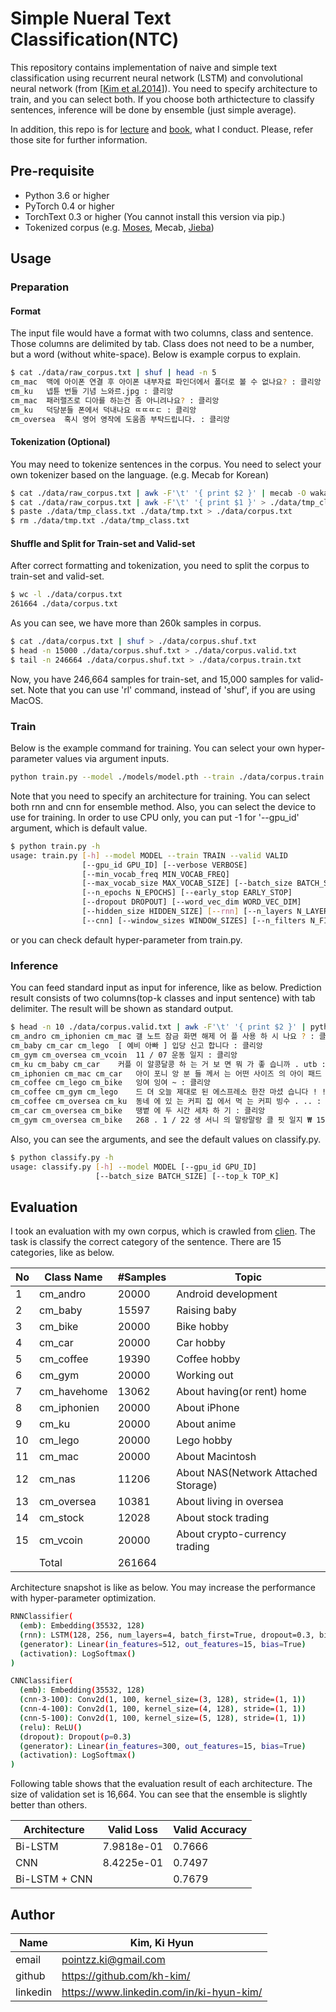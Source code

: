 # Simple Nueral Text Classification(NTC)

This repository contains implementation of naive and simple text classification using recurrent neural network (LSTM) and convolutional neural network (from [[Kim et al.2014](http://arxiv.org/abs/1408.5882)]). You need to specify architecture to train, and you can select both. If you choose both arthictecture to classify sentences, inference will be done by ensemble (just simple average).

In addition, this repo is for [lecture](https://www.fastcampus.co.kr/data_camp_nlpbasic/) and [book](https://kh-kim.gitbook.io/natural-language-processing-with-pytorch/), what I conduct. Please, refer those site for further information.

## Pre-requisite

- Python 3.6 or higher
- PyTorch 0.4 or higher
- TorchText 0.3 or higher (You cannot install this version via pip.)
- Tokenized corpus (e.g. [Moses](https://www.nltk.org/_modules/nltk/tokenize/moses.html), Mecab, [Jieba](https://github.com/fxsjy/jieba))

## Usage

### Preparation

#### Format

The input file would have a format with two columns, class and sentence. Those columns are delimited by tab. Class does not need to be a number, but a word (without white-space). Below is example corpus to explain.

```bash
$ cat ./data/raw_corpus.txt | shuf | head -n 5
cm_mac	맥에 아이폰 연결 후 아이폰 내부자료 파인더에서 폴더로 볼 수 없나요? : 클리앙
cm_ku	넵튠 번들 기념 느와르.jpg : 클리앙
cm_mac	패러랠즈로 디아를 하는건 좀 아니려나요? : 클리앙
cm_ku	덕당분들 폰에서 덕내나요 ㄸㄸㄸㄷ : 클리앙
cm_oversea	혹시 영어 영작에 도움좀 부탁드립니다. : 클리앙
```

#### Tokenization (Optional)

You may need to tokenize sentences in the corpus. You need to select your own tokenizer based on the language. (e.g. Mecab for Korean)

```bash
$ cat ./data/raw_corpus.txt | awk -F'\t' '{ print $2 }' | mecab -O wakati > ./data/tmp.txt
$ cat ./data/raw_corpus.txt | awk -F'\t' '{ print $1 }' > ./data/tmp_class.txt
$ paste ./data/tmp_class.txt ./data/tmp.txt > ./data/corpus.txt
$ rm ./data/tmp.txt ./data/tmp_class.txt
```

#### Shuffle and Split for Train-set and Valid-set

After correct formatting and tokenization, you need to split the corpus to train-set and valid-set.

```bash
$ wc -l ./data/corpus.txt
261664 ./data/corpus.txt
```

As you can see, we have more than 260k samples in corpus.

```bash
$ cat ./data/corpus.txt | shuf > ./data/corpus.shuf.txt
$ head -n 15000 ./data/corpus.shuf.txt > ./data/corpus.valid.txt
$ tail -n 246664 ./data/corpus.shuf.txt > ./data/corpus.train.txt
```

Now, you have 246,664 samples for train-set, and 15,000 samples for valid-set. Note that you can use 'rl' command, instead of 'shuf', if you are using MacOS.

### Train

Below is the example command for training. You can select your own hyper-parameter values via argument inputs.

```bash
python train.py --model ./models/model.pth --train ./data/corpus.train.txt --valid ./data/corpus.valid.txt --rnn --cnn --gpu_id 0
```

Note that you need to specify an architecture for training. You can select both rnn and cnn for ensemble method. Also, you can select the device to use for training. In order to use CPU only, you can put -1 for '--gpu_id' argument, which is default value.

```bash
$ python train.py -h
usage: train.py [-h] --model MODEL --train TRAIN --valid VALID
                [--gpu_id GPU_ID] [--verbose VERBOSE]
                [--min_vocab_freq MIN_VOCAB_FREQ]
                [--max_vocab_size MAX_VOCAB_SIZE] [--batch_size BATCH_SIZE]
                [--n_epochs N_EPOCHS] [--early_stop EARLY_STOP]
                [--dropout DROPOUT] [--word_vec_dim WORD_VEC_DIM]
                [--hidden_size HIDDEN_SIZE] [--rnn] [--n_layers N_LAYERS]
                [--cnn] [--window_sizes WINDOW_SIZES] [--n_filters N_FILTERS]
```

or you can check default hyper-parameter from train.py.

### Inference

You can feed standard input as input for inference, like as below. Prediction result consists of two columns(top-k classes and input sentence) with tab delimiter. The result will be shown as standard output.

```bash
$ head -n 10 ./data/corpus.valid.txt | awk -F'\t' '{ print $2 }' | python classify.py --model ./models/clien.pth --gpu_id -1 --top_k 3
cm_andro cm_iphonien cm_mac	갤 노트 잠금 화면 해제 어 플 사용 하 시 나요 ? : 클리앙
cm_baby cm_car cm_lego	[ 예비 아빠 ] 입당 신고 합니다 : 클리앙
cm_gym cm_oversea cm_vcoin	11 / 07 운동 일지 : 클리앙
cm_ku cm_baby cm_car	커플 이 알콩달콩 하 는 거 보 면 뭐 가 좋 습니까 . utb : 클리앙
cm_iphonien cm_mac cm_car	아이 포니 앙 분 들 께서 는 어떤 사이즈 의 아이 패드 를 더 선호 하 시 나요 ? : 클리앙
cm_coffee cm_lego cm_bike	잉여 잉여 ~ : 클리앙
cm_coffee cm_gym cm_lego	드 뎌 오늘 제대로 된 에스프레소 한잔 마셨 습니다 ! ! ^^ : 클리앙
cm_coffee cm_oversea cm_ku	동네 에 있 는 커피 집 에서 먹 는 커피 빙수 . .. : 클리앙
cm_car cm_oversea cm_bike	땡볕 에 두 시간 세차 하 기 : 클리앙
cm_gym cm_oversea cm_bike	268 . 1 / 22 생 서니 의 말랑말랑 클 핏 일지 ₩ 15 : 클리앙
```

Also, you can see the arguments, and see the default values on classify.py.

```bash
$ python classify.py -h
usage: classify.py [-h] --model MODEL [--gpu_id GPU_ID]
                   [--batch_size BATCH_SIZE] [--top_k TOP_K]
```

## Evaluation

I took an evaluation with my own corpus, which is crawled from [clien](https://www.clien.net/). The task is classify the correct category of the sentence. There are 15 categories, like as below.

|No|Class Name|#Samples|Topic|
|-|-|-|-|
|1|cm_andro|20000|Android development|
|2|cm_baby|15597|Raising baby|
|3|cm_bike|20000|Bike hobby|
|4|cm_car|20000|Car hobby|
|5|cm_coffee|19390|Coffee hobby|
|6|cm_gym|20000|Working out|
|7|cm_havehome|13062|About having(or rent) home|
|8|cm_iphonien|20000|About iPhone|
|9|cm_ku|20000|About anime|
|10|cm_lego|20000|Lego hobby|
|11|cm_mac|20000|About Macintosh|
|12|cm_nas|11206|About NAS(Network Attached Storage)|
|13|cm_oversea|10381|About living in oversea|
|14|cm_stock|12028|About stock trading|
|15|cm_vcoin|20000|About crypto-currency trading|
||Total|261664||

Architecture snapshot is like as below. You may increase the performance with hyper-parameter optimization.

```bash
RNNClassifier(
  (emb): Embedding(35532, 128)
  (rnn): LSTM(128, 256, num_layers=4, batch_first=True, dropout=0.3, bidirectional=True)
  (generator): Linear(in_features=512, out_features=15, bias=True)
  (activation): LogSoftmax()
)
```

```bash
CNNClassifier(
  (emb): Embedding(35532, 128)
  (cnn-3-100): Conv2d(1, 100, kernel_size=(3, 128), stride=(1, 1))
  (cnn-4-100): Conv2d(1, 100, kernel_size=(4, 128), stride=(1, 1))
  (cnn-5-100): Conv2d(1, 100, kernel_size=(5, 128), stride=(1, 1))
  (relu): ReLU()
  (dropout): Dropout(p=0.3)
  (generator): Linear(in_features=300, out_features=15, bias=True)
  (activation): LogSoftmax()
)
```

Following table shows that the evaluation result of each architecture. The size of validation set is 16,664. You can see that the ensemble is slightly better than others.

|Architecture|Valid Loss|Valid Accuracy|
|-|-|-|
|Bi-LSTM|7.9818e-01|0.7666|
|CNN|8.4225e-01|0.7497|
|Bi-LSTM + CNN||0.7679|

## Author

|Name|Kim, Ki Hyun|
|-|-|
|email|pointzz.ki@gmail.com|
|github|https://github.com/kh-kim/|
|linkedin|https://www.linkedin.com/in/ki-hyun-kim/|
